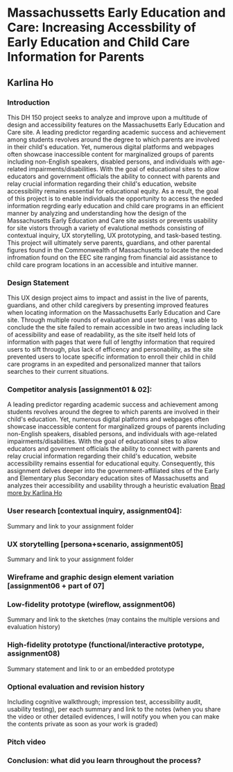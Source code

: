 # Massachussetts Early Education and Care: Increasing Accessbility of Early Education and Child Care Information for Parents
## Karlina Ho

### Introduction
This DH 150 project seeks to analyze and improve upon a multitude of design and accessibility features on the Massachusetts Early Education and Care site. A leading predictor regarding academic success and achievement among students revolves around the degree to which parents are involved in their child's education. Yet, numerous digital platforms and webpages often showcase inaccessible content for marginalized groups of parents including non-English speakers, disabled persons, and individuals with age-related impairments/disabilities. With the goal of educational sites to allow educators and government officials the ability to connect with parents and relay crucial information regarding their child's education, website accessibility remains essential for educational equity. As a result, the goal of this project is to enable individuals the opportunity to access the needed information regrding early education and child care programs in an efficient manner by analyzing and understanding how the design of the Massachusetts Early Education and Care site assists or prevents usability for site vistors through a variety of evalutional methods consisting of contextual inquiry, UX storytelling, UX prototyping, and task-based testing. This project will ultimately serve parents, guardians, and other parental figures found in the Commonwealth of Massachusetts to locate the needed infromation found on the EEC site ranging from financial aid assistance to child care program locations in an accessible and intuitive manner.  

### Design Statement
This UX design project aims to impact and assist in the live of parents, guardians, and other child caregivers by presenting improved features when locating information on the Massachusetts Early Education and Care site. Through multiple rounds of evaluation and user testing, I was able to conclude the the site failed to remain accessible in two areas including lack of acessibility and ease of readability, as the site itself held lots of information with pages that were full of lengthy information that required users to sift through, plus lack of efficency and personability, as the site prevented users to locate specific information to enroll their child in child care programs in an expedited and personalized manner that tailors searches to their current situations.  

### Competitor analysis [assignment01 & 02]:
A leading predictor regarding academic success and achievement among students revolves around the degree to which parents are involved in their child's education. Yet, numerous digital platforms and webpages often showcase inaccessible content for marginalized groups of parents including non-English speakers, disabled persons, and individuals with age-related impairments/disabilities. With the goal of educational sites to allow educators and government officials the ability to connect with parents and relay crucial information regarding their child's education, website accessibility remains essential for educational equity. Consequently, this assignment delves deeper into the government-affiliated sites of the Early and Elementary plus Secondary education sites of Massachusetts and analyzes their accessibility and usability through a heuristic  evaluation [Read more by Karlina Ho](https://github.com/KarlinaHo/DH110-KarlinaHo/blob/main/DH110%20Assignment/Assignment01README.md)

### User research [contextual inquiry, assignment04]:
Summary and link to your assignment folder

### UX storytelling [persona+scenario, assignment05]
Summary and link to your assignment folder

### Wireframe and graphic design element variation [assignment06 + part of 07]

### Low-fidelity prototype (wireflow, assignment06)
Summary and link to the sketches (may contains the multiple versions and evaluation history)

###  High-fidelity prototype (functional/interactive prototype, assignment08)
Summary statement and link to or an embedded prototype

###  Optional evaluation and revision history 
Including cognitive walkthrough; impression test, accessibility audit, usability testing), per each summary and link to the notes (when you share the video or other detailed evidences, I will notify you when you can make the contents private as soon as your work is graded)

### Pitch video 

### Conclusion: what did you learn throughout the process?

